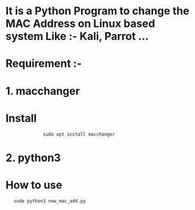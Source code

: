 # It is a Python Program to change the MAC Address on Linux based system Like :- Kali, Parrot ...
# Requirement :- 
#          1. macchanger
#              Install 
                  sudo apt install macchanger
#          2. python3
# How to use 
       sudo python3 new_mac_add.py
